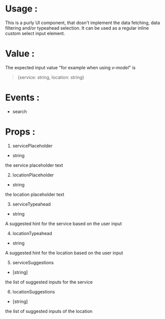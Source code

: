 # Usage :
This is a purly UI component, that dosn't implement the data fetching, data filtering and/or typeahead selection. It can be used as a regular inline custom select input element.

# Value :

The expected input value "for example when using *v-model*" is 
> {service: string, location: string}

# Events :
- search 

# Props :
1. servicePlaceholder
- string

the service placeholder text

2. locationPlaceholder
- string

the location placeholder text

3. serviceTypeahead
- string

A suggested hint for the service based on the user input 

4. locationTypeahead
- string

A suggested hint for the location based on the user input 

5. serviceSuggestions
- [string]

the list of suggested inputs for the service

6. locationSuggestions
- [string]

the list of suggested inputs of the location